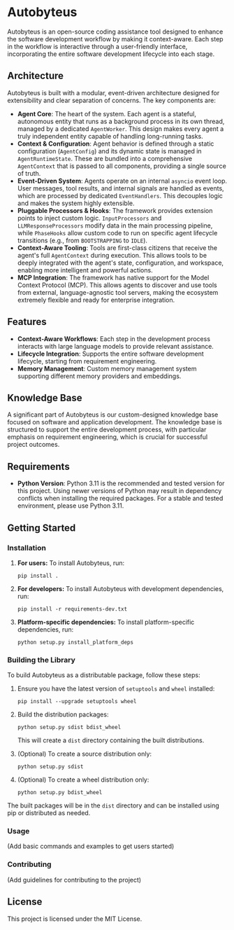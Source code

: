 # Autobyteus

Autobyteus is an open-source coding assistance tool designed to enhance the software development workflow by making it context-aware. Each step in the workflow is interactive through a user-friendly interface, incorporating the entire software development lifecycle into each stage.

## Architecture

Autobyteus is built with a modular, event-driven architecture designed for extensibility and clear separation of concerns. The key components are:

-   **Agent Core**: The heart of the system. Each agent is a stateful, autonomous entity that runs as a background process in its own thread, managed by a dedicated `AgentWorker`. This design makes every agent a truly independent entity capable of handling long-running tasks.
-   **Context & Configuration**: Agent behavior is defined through a static configuration (`AgentConfig`) and its dynamic state is managed in `AgentRuntimeState`. These are bundled into a comprehensive `AgentContext` that is passed to all components, providing a single source of truth.
-   **Event-Driven System**: Agents operate on an internal `asyncio` event loop. User messages, tool results, and internal signals are handled as events, which are processed by dedicated `EventHandlers`. This decouples logic and makes the system highly extensible.
-   **Pluggable Processors & Hooks**: The framework provides extension points to inject custom logic. `InputProcessors` and `LLMResponseProcessors` modify data in the main processing pipeline, while `PhaseHooks` allow custom code to run on specific agent lifecycle transitions (e.g., from `BOOTSTRAPPING` to `IDLE`).
-   **Context-Aware Tooling**: Tools are first-class citizens that receive the agent's full `AgentContext` during execution. This allows tools to be deeply integrated with the agent's state, configuration, and workspace, enabling more intelligent and powerful actions.
-   **MCP Integration**: The framework has native support for the Model Context Protocol (MCP). This allows agents to discover and use tools from external, language-agnostic tool servers, making the ecosystem extremely flexible and ready for enterprise integration.

## Features

- **Context-Aware Workflows**: Each step in the development process interacts with large language models to provide relevant assistance.
- **Lifecycle Integration**: Supports the entire software development lifecycle, starting from requirement engineering.
- **Memory Management**: Custom memory management system supporting different memory providers and embeddings.

## Knowledge Base

A significant part of Autobyteus is our custom-designed knowledge base focused on software and application development. The knowledge base is structured to support the entire development process, with particular emphasis on requirement engineering, which is crucial for successful project outcomes.

## Requirements

-   **Python Version**: Python 3.11 is the recommended and tested version for this project. Using newer versions of Python may result in dependency conflicts when installing the required packages. For a stable and tested environment, please use Python 3.11.

## Getting Started

### Installation

1. **For users:**
   To install Autobyteus, run:
   ```
   pip install .
   ```

2. **For developers:**
   To install Autobyteus with development dependencies, run:
   ```
   pip install -r requirements-dev.txt
   ```

3. **Platform-specific dependencies:**
   To install platform-specific dependencies, run:
   ```
   python setup.py install_platform_deps
   ```

### Building the Library

To build Autobyteus as a distributable package, follow these steps:

1. Ensure you have the latest version of `setuptools` and `wheel` installed:
   ```
   pip install --upgrade setuptools wheel
   ```

2. Build the distribution packages:
   ```
   python setup.py sdist bdist_wheel
   ```

   This will create a `dist` directory containing the built distributions.

3. (Optional) To create a source distribution only:
   ```
   python setup.py sdist
   ```

4. (Optional) To create a wheel distribution only:
   ```
   python setup.py bdist_wheel
   ```

The built packages will be in the `dist` directory and can be installed using pip or distributed as needed.

### Usage

(Add basic commands and examples to get users started)

### Contributing

(Add guidelines for contributing to the project)

## License

This project is licensed under the MIT License.
